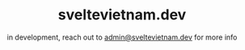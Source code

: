 <div align="center">

# sveltevietnam.dev

in development, reach out to admin@sveltevietnam.dev for more info

</div>
